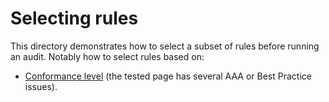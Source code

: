 # Selecting rules

This directory demonstrates how to select a subset of rules before running an audit. Notably how to select rules based on:

- [Conformance level](test/conformance.spec.ts) (the tested page has several AAA or Best Practice issues).